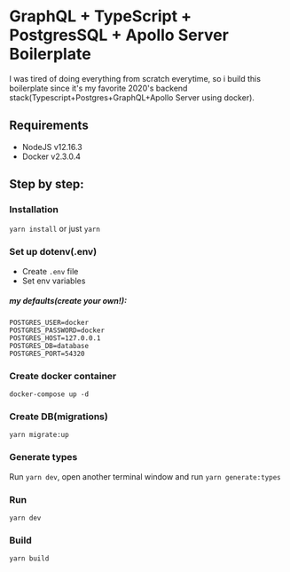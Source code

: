 # GraphQL + TypeScript + PostgresSQL + Apollo Server Boilerplate
I was tired of doing everything from scratch everytime, so i build this boilerplate since it's my favorite 2020's backend stack(Typescript+Postgres+GraphQL+Apollo Server using docker). 

## Requirements
- NodeJS v12.16.3
- Docker v2.3.0.4

## Step by step:
### Installation 
`yarn install` or just `yarn`



### Set up dotenv(.env)
- Create `.env` file
- Set env variables

##### my defaults(create your own!):
```
POSTGRES_USER=docker
POSTGRES_PASSWORD=docker
POSTGRES_HOST=127.0.0.1
POSTGRES_DB=database
POSTGRES_PORT=54320
```
### Create docker container
`docker-compose up -d`

### Create DB(migrations)

`yarn migrate:up`

### Generate types
Run `yarn dev`, open another terminal window and run `yarn generate:types`

### Run

`yarn dev`

### Build

`yarn build`

